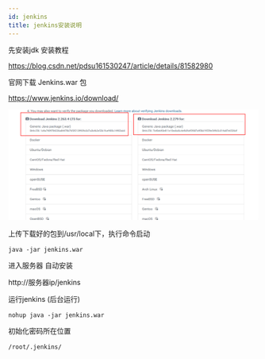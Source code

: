 ```yaml
---
id: jenkins
title: jenkins安装说明
---
```


先安装jdk  安装教程

https://blog.csdn.net/pdsu161530247/article/details/81582980

 官网下载 Jenkins.war 包

 https://www.jenkins.io/download/ 

![image-20210216203304254](jenkins.assets/image-20210216203304254.png)

上传下载好的包到/usr/local下，执行命令启动

```
java -jar jenkins.war
```

 进入服务器 自动安装

http://服务器ip/jenkins

运行jenkins (后台运行)

```
nohup java -jar jenkins.war
```

初始化密码所在位置

```
/root/.jenkins/
```

